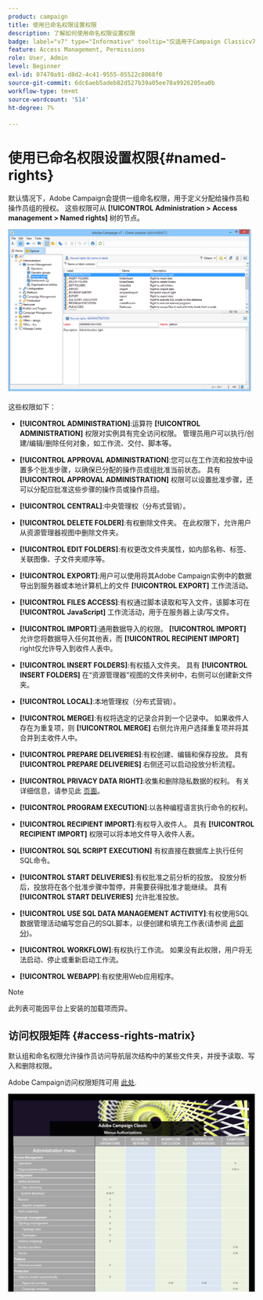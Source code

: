 ```yaml
---
product: campaign
title: 使用已命名权限设置权限
description: 了解如何使用命名权限设置权限
badge: label="v7" type="Informative" tooltip="仅适用于Campaign Classicv7"
feature: Access Management, Permissions
role: User, Admin
level: Beginner
exl-id: 07470a91-d8d2-4c41-9555-05522c8068f0
source-git-commit: 6dc6aeb5adeb82d527b39a05ee70a9926205ea0b
workflow-type: tm+mt
source-wordcount: '514'
ht-degree: 7%

---
```


# 使用已命名权限设置权限{#named-rights}



默认情况下，Adobe Campaign会提供一组命名权限，用于定义分配给操作员和操作员组的授权。 这些权限可从 **[!UICONTROL Administration > Access management > Named rights]** 树的节点。

![](assets/s_ncs_admin_named_rights.png)

这些权限如下：

* **[!UICONTROL ADMINISTRATION]**:运算符 **[!UICONTROL ADMINISTRATION]** 权限对实例具有完全访问权限。 管理员用户可以执行/创建/编辑/删除任何对象，如工作流、交付、脚本等。

* **[!UICONTROL APPROVAL ADMINISTRATION]**:您可以在工作流和投放中设置多个批准步骤，以确保已分配的操作员或组批准当前状态。 具有 **[!UICONTROL APPROVAL ADMINISTRATION]** 权限可以设置批准步骤，还可以分配应批准这些步骤的操作员或操作员组。

* **[!UICONTROL CENTRAL]**:中央管理权（分布式营销）。

* **[!UICONTROL DELETE FOLDER]**:有权删除文件夹。 在此权限下，允许用户从资源管理器视图中删除文件夹。

* **[!UICONTROL EDIT FOLDERS]**:有权更改文件夹属性，如内部名称、标签、关联图像、子文件夹顺序等。

* **[!UICONTROL EXPORT]**:用户可以使用将其Adobe Campaign实例中的数据导出到服务器或本地计算机上的文件 **[!UICONTROL EXPORT]** 工作流活动。

* **[!UICONTROL FILES ACCESS]**:有权通过脚本读取和写入文件，该脚本可在 **[!UICONTROL JavaScript]** 工作流活动，用于在服务器上读/写文件。

* **[!UICONTROL IMPORT]**:通用数据导入的权限。 **[!UICONTROL IMPORT]** 允许您将数据导入任何其他表，而 **[!UICONTROL RECIPIENT IMPORT]** right仅允许导入到收件人表中。

* **[!UICONTROL INSERT FOLDERS]**:有权插入文件夹。 具有 **[!UICONTROL INSERT FOLDERS]** 在“资源管理器”视图的文件夹树中，右侧可以创建新文件夹。

* **[!UICONTROL LOCAL]**:本地管理权（分布式营销）。

* **[!UICONTROL MERGE]**:有权将选定的记录合并到一个记录中。 如果收件人存在为重复项，则 **[!UICONTROL MERGE]** 右侧允许用户选择重复项并将其合并到主收件人中。

* **[!UICONTROL PREPARE DELIVERIES]**:有权创建、编辑和保存投放。 具有 **[!UICONTROL PREPARE DELIVERIES]** 右侧还可以启动投放分析流程。

* **[!UICONTROL PRIVACY DATA RIGHT]**:收集和删除隐私数据的权利。 有关详细信息，请参见此 [ 页面](https://helpx.adobe.com/cn/campaign/kb/acc-privacy.html)。

* **[!UICONTROL PROGRAM EXECUTION]**:以各种编程语言执行命令的权利。

* **[!UICONTROL RECIPIENT IMPORT]**:有权导入收件人。 具有 **[!UICONTROL RECIPIENT IMPORT]** 权限可以将本地文件导入收件人表。

* **[!UICONTROL SQL SCRIPT EXECUTION]** 有权直接在数据库上执行任何SQL命令。

* **[!UICONTROL START DELIVERIES]**:有权批准之前分析的投放。 投放分析后，投放将在各个批准步骤中暂停，并需要获得批准才能继续。 具有 **[!UICONTROL START DELIVERIES]** 允许批准投放。

* **[!UICONTROL USE SQL DATA MANAGEMENT ACTIVITY]**:有权使用SQL数据管理活动编写您自己的SQL脚本，以便创建和填充工作表(请参阅 [此部分](../../workflow/using/sql-data-management.md))。

* **[!UICONTROL WORKFLOW]**:有权执行工作流。 如果没有此权限，用户将无法启动、停止或重新启动工作流。

* **[!UICONTROL WEBAPP]**:有权使用Web应用程序。

>[!NOTE]
>
>此列表可能因平台上安装的加载项而异。

## 访问权限矩阵 {#access-rights-matrix}

默认组和命名权限允许操作员访问导航层次结构中的某些文件夹，并授予读取、写入和删除权限。

Adobe Campaign访问权限矩阵可用 [此处](/help/platform/using/assets/access-rights-matrix.pdf).

[![图像](assets/do-not-localize/user_management.png)](https://experienceleague.adobe.com/docs/campaign-classic/assets/access-rights-matrix.pdf?lang=en)
